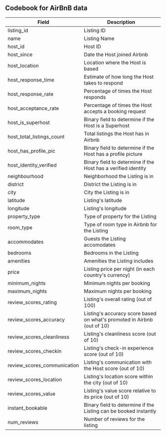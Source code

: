 ---
---

<style>
.invisible-text {
    display: none;
}

.btn-editor {
    font-weight: bold !important;
    font-size: 30px !important;
    color: rgba(132, 81, 161,1) !important;
}

.stackedit-button-wrapper {
    text-align: center;
    font-weight: bold;
    font-weight: bold;
    display: table;
    border-width: thick;
    border: 5px solid rgba(132, 81, 161,1);
    font-family: "Work Sans";
    border-radius: 15px;
    margin: 0em auto;
    overflow: hidden;
    padding: 0.4em 0.4em;
}
</style>

## Codebook for AirBnB data

| Field                        | Description                                                                                   |
|------------------------------|---------------------------------------------------------------------------------------------|
| listing_id                   | Listing ID                                                                                  |
| name                         | Listing Name                                                                                |
| host_id                      | Host ID                                                                                     |
| host_since                   | Date the Host joined Airbnb                                                                  |
| host_location                | Location where the Host is based                                                             |
| host_response_time           | Estimate of how long the Host takes to respond                                               |
| host_response_rate           | Percentage of times the Host responds                                                        |
| host_acceptance_rate         | Percentage of times the Host accepts a booking request                                       |
| host_is_superhost            | Binary field to determine if the Host is a Superhost                                         |
| host_total_listings_count    | Total listings the Host has in Airbnb                                                        |
| host_has_profile_pic         | Binary field to determine if the Host has a profile picture                                  |
| host_identity_verified       | Binary field to determine if the Host has a verified identity                                |
| neighbourhood                | Neighborhood the Listing is in                                                               |
| district                     | District the Listing is in                                                                   |
| city                         | City the Listing is in                                                                       |
| latitude                     | Listing's latitude                                                                           |
| longitude                    | Listing's longitude                                                                          |
| property_type                | Type of property for the Listing                                                             |
| room_type                    | Type of room type in Airbnb for the Listing                                                  |
| accommodates                 | Guests the Listing accomodates                                                               |
| bedrooms                     | Bedrooms in the Listing                                                                      |
| amenities                    | Amenities the Listing includes                                                               |
| price                        | Listing price per night (in each country's currency)                                         |
| minimum_nights               | Minimum nights per booking                                                                   |
| maximum_nights               | Maximum nights per booking                                                                   |
| review_scores_rating         | Listing's overall rating (out of 100)                                                        |
| review_scores_accuracy       | Listing's accuracy score based on what's promoted in Airbnb (out of 10)                      |
| review_scores_cleanliness    | Listing's cleanliness score (out of 10)                                                      |
| review_scores_checkin        | Listing's check-in experience score (out of 10)                                              |
| review_scores_communication  | Listing's communication with the Host score (out of 10)                                      |
| review_scores_location       | Listing's location score within the city (out of 10)                                         |
| review_scores_value          | Listing's value score relative to its price (out of 10)                                      |
| instant_bookable             | Binary field to determine if the Listing can be booked instantly                             |
| num_reviews                  | Number of reviews for the listing                                                            |
